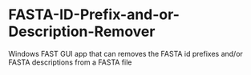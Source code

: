 # FASTA-ID-Prefix-and-or-Description-Remover
 Windows FAST GUI app that can removes the FASTA id prefixes and/or FASTA descriptions from a FASTA file
